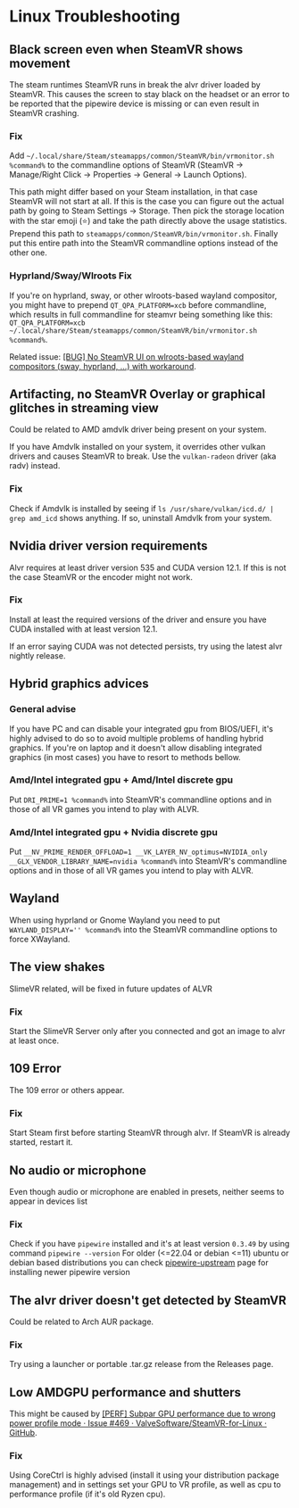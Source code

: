 # Linux Troubleshooting

## Black screen even when SteamVR shows movement

The steam runtimes SteamVR runs in break the alvr driver loaded by SteamVR.
This causes the screen to stay black on the headset or an error to be reported that the pipewire device is missing or can even result in SteamVR crashing.

### Fix

Add `~/.local/share/Steam/steamapps/common/SteamVR/bin/vrmonitor.sh %command%` to the commandline options of SteamVR (SteamVR -> Manage/Right Click -> Properties -> General -> Launch Options).

This path might differ based on your Steam installation, in that case SteamVR will not start at all. If this is the case you can figure out the actual path by going to Steam Settings -> Storage.
Then pick the storage location with the star emoji (⭐) and take the path directly above the usage statistics. Prepend this path to `steamapps/common/SteamVR/bin/vrmonitor.sh`.
Finally put this entire path into the SteamVR commandline options instead of the other one.

### Hyprland/Sway/Wlroots Fix

If you're on hyprland, sway, or other wlroots-based wayland compositor, you might have to prepend `QT_QPA_PLATFORM=xcb` before commandline, which results in full commandline for steamvr being something like this:
`QT_QPA_PLATFORM=xcb ~/.local/share/Steam/steamapps/common/SteamVR/bin/vrmonitor.sh %command%`.

Related issue:
[[BUG] No SteamVR UI on wlroots-based wayland compositors (sway, hyprland, ...) with workaround](https://github.com/ValveSoftware/SteamVR-for-Linux/issues/637).

## Artifacting, no SteamVR Overlay or graphical glitches in streaming view

Could be related to AMD amdvlk driver being present on your system.

If you have Amdvlk installed on your system, it overrides other vulkan drivers and causes SteamVR to break. Use the `vulkan-radeon` driver (aka radv) instead.

### Fix

Check if Amdvlk is installed by seeing if `ls /usr/share/vulkan/icd.d/ | grep amd_icd` shows anything. If so, uninstall Amdvlk from your system.

## Nvidia driver version requirements

Alvr requires at least driver version 535 and CUDA version 12.1. If this is not the case SteamVR or the encoder might not work.

### Fix

Install at least the required versions of the driver and ensure you have CUDA installed with at least version 12.1.

If an error saying CUDA was not detected persists, try using the latest alvr nightly release.

## Hybrid graphics advices

### General advise

If you have PC and can disable your integrated gpu from BIOS/UEFI, it's highly advised to do so to avoid multiple problems of handling hybrid graphics.
If you're on laptop and it doesn't allow disabling integrated graphics (in most cases) you have to resort to methods bellow.

### Amd/Intel integrated gpu + Amd/Intel discrete gpu

Put `DRI_PRIME=1 %command%` into SteamVR's commandline options and in those of all VR games you intend to play with ALVR.

### Amd/Intel integrated gpu + Nvidia discrete gpu

Put `__NV_PRIME_RENDER_OFFLOAD=1 __VK_LAYER_NV_optimus=NVIDIA_only __GLX_VENDOR_LIBRARY_NAME=nvidia %command%` into SteamVR's commandline options and in those of all VR games you intend to play with ALVR.

## Wayland

When using hyprland or Gnome Wayland you need to put `WAYLAND_DISPLAY='' %command%` into the SteamVR commandline options to force XWayland.

## The view shakes

SlimeVR related, will be fixed in future updates of ALVR

### Fix

Start the SlimeVR Server only after you connected and got an image to alvr at least once.

## 109 Error

The 109 error or others appear.

### Fix

Start Steam first before starting SteamVR through alvr. If SteamVR is already started, restart it.

## No audio or microphone

Even though audio or microphone are enabled in presets, neither seems to appear in devices list

### Fix

Check if you have `pipewire` installed and it's at least version `0.3.49` by using command `pipewire --version`
For older (<=22.04 or debian <=11) ubuntu or debian based distributions you can check [pipewire-upstream](https://github.com/pipewire-debian/pipewire-debian) page for installing newer pipewire version

## The alvr driver doesn't get detected by SteamVR

Could be related to Arch AUR package.

### Fix

Try using a launcher or portable .tar.gz release from the Releases page.

## Low AMDGPU performance and shutters

This might be caused by [[PERF] Subpar GPU performance due to wrong power profile mode · Issue #469 · ValveSoftware/SteamVR-for-Linux · GitHub](https://github.com/ValveSoftware/SteamVR-for-Linux/issues/469).

### Fix

Using CoreCtrl is highly advised (install it using your distribution package management) and in settings set your GPU to VR profile, as well as cpu to performance profile (if it's old Ryzen cpu).
